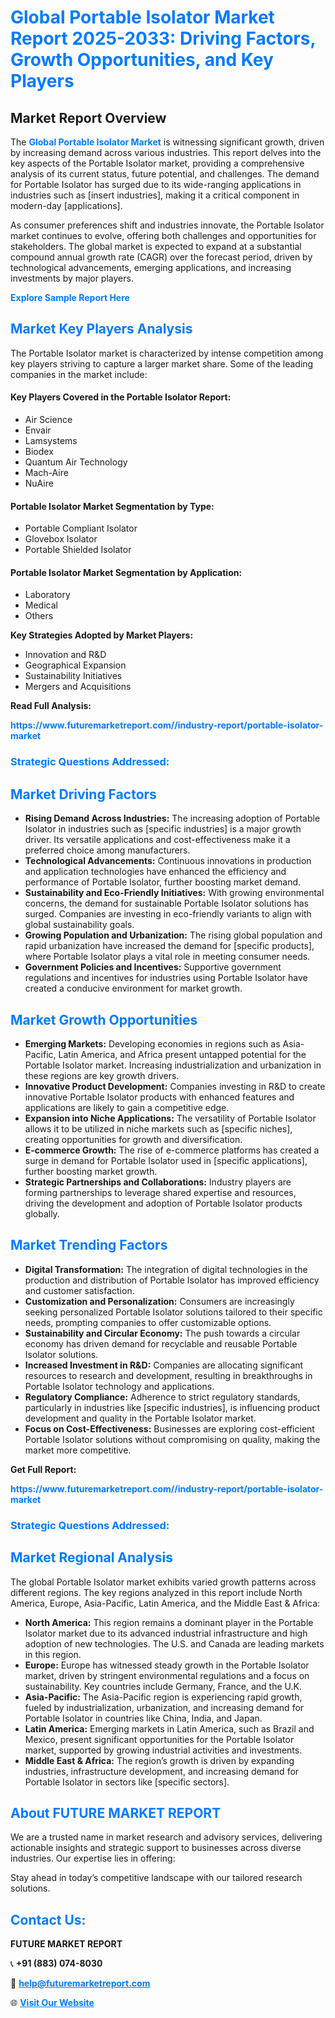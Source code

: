 <h1 style="color: #007BFF;">Global Portable Isolator Market Report 2025-2033: Driving Factors, Growth Opportunities, and Key Players</h1>

<section id="overview">
<h2>Market Report Overview</h2>
<p>The <a href="https://www.futuremarketreport.com//industry-report/portable-isolator-market" style="color: #007BFF; text-decoration: none;"><strong>Global Portable Isolator Market</strong></a> is witnessing significant growth, driven by increasing demand across various industries. This report delves into the key aspects of the Portable Isolator market, providing a comprehensive analysis of its current status, future potential, and challenges. The demand for Portable Isolator has surged due to its wide-ranging applications in industries such as [insert industries], making it a critical component in modern-day [applications].</p>
<p>As consumer preferences shift and industries innovate, the Portable Isolator market continues to evolve, offering both challenges and opportunities for stakeholders. The global market is expected to expand at a substantial compound annual growth rate (CAGR) over the forecast period, driven by technological advancements, emerging applications, and increasing investments by major players.</p>
</section>

<section id="overview">
<p><a href="https://www.futuremarketreport.com//request-sample/reportId=58310" style="color: #007BFF; text-decoration: none;"><strong>Explore Sample Report Here</strong></a></p>
</section>

<section id="key-players">
<h2 style="color: #007BFF;">Market Key Players Analysis</h2>
<p>The Portable Isolator market is characterized by intense competition among key players striving to capture a larger market share. Some of the leading companies in the market include:</p>
<h4>Key Players Covered in the Portable Isolator Report:</h4>
<ul><li>Air Science</li><li>Envair</li><li>Lamsystems</li><li>Biodex</li><li>Quantum Air Technology</li><li>Mach-Aire</li><li>NuAire</li></ul>
<h4>Portable Isolator Market Segmentation by Type:</h4>
<ul><li>Portable Compliant Isolator</li><li>Glovebox Isolator</li><li>Portable Shielded Isolator</li></ul>

<h4>Portable Isolator Market Segmentation by Application:</h4>
<ul><li>Laboratory</li><li>Medical</li><li>Others</li></ul>
<p><strong>Key Strategies Adopted by Market Players:</strong></p>
<ul>
<li>Innovation and R&D</li>
<li>Geographical Expansion</li>
<li>Sustainability Initiatives</li>
<li>Mergers and Acquisitions</li>
</ul>
</section>

<section>
<p><strong>Read Full Analysis: </strong></p><a href="https://www.futuremarketreport.com//industry-report/portable-isolator-market" style="color: #007BFF; text-decoration: none;"><strong>https://www.futuremarketreport.com//industry-report/portable-isolator-market</strong></a>
<h3 style="color: #007BFF;">Strategic Questions Addressed:</h3>
</section>

<section id="driving-factors">
<h2 style="color: #007BFF;">Market Driving Factors</h2>
<ul>
<li><strong>Rising Demand Across Industries:</strong> The increasing adoption of Portable Isolator in industries such as [specific industries] is a major growth driver. Its versatile applications and cost-effectiveness make it a preferred choice among manufacturers.</li>
<li><strong>Technological Advancements:</strong> Continuous innovations in production and application technologies have enhanced the efficiency and performance of Portable Isolator, further boosting market demand.</li>
<li><strong>Sustainability and Eco-Friendly Initiatives:</strong> With growing environmental concerns, the demand for sustainable Portable Isolator solutions has surged. Companies are investing in eco-friendly variants to align with global sustainability goals.</li>
<li><strong>Growing Population and Urbanization:</strong> The rising global population and rapid urbanization have increased the demand for [specific products], where Portable Isolator plays a vital role in meeting consumer needs.</li>
<li><strong>Government Policies and Incentives:</strong> Supportive government regulations and incentives for industries using Portable Isolator have created a conducive environment for market growth.</li>
</ul>
</section>

<section id="growth-opportunities">
<h2 style="color: #007BFF;">Market Growth Opportunities</h2>
<ul>
<li><strong>Emerging Markets:</strong> Developing economies in regions such as Asia-Pacific, Latin America, and Africa present untapped potential for the Portable Isolator market. Increasing industrialization and urbanization in these regions are key growth drivers.</li>
<li><strong>Innovative Product Development:</strong> Companies investing in R&D to create innovative Portable Isolator products with enhanced features and applications are likely to gain a competitive edge.</li>
<li><strong>Expansion into Niche Applications:</strong> The versatility of Portable Isolator allows it to be utilized in niche markets such as [specific niches], creating opportunities for growth and diversification.</li>
<li><strong>E-commerce Growth:</strong> The rise of e-commerce platforms has created a surge in demand for Portable Isolator used in [specific applications], further boosting market growth.</li>
<li><strong>Strategic Partnerships and Collaborations:</strong> Industry players are forming partnerships to leverage shared expertise and resources, driving the development and adoption of Portable Isolator products globally.</li>
</ul>
</section>

<section id="trending-factors">
<h2 style="color: #007BFF;">Market Trending Factors</h2>
<ul>
<li><strong>Digital Transformation:</strong> The integration of digital technologies in the production and distribution of Portable Isolator has improved efficiency and customer satisfaction.</li>
<li><strong>Customization and Personalization:</strong> Consumers are increasingly seeking personalized Portable Isolator solutions tailored to their specific needs, prompting companies to offer customizable options.</li>
<li><strong>Sustainability and Circular Economy:</strong> The push towards a circular economy has driven demand for recyclable and reusable Portable Isolator solutions.</li>
<li><strong>Increased Investment in R&D:</strong> Companies are allocating significant resources to research and development, resulting in breakthroughs in Portable Isolator technology and applications.</li>
<li><strong>Regulatory Compliance:</strong> Adherence to strict regulatory standards, particularly in industries like [specific industries], is influencing product development and quality in the Portable Isolator market.</li>
<li><strong>Focus on Cost-Effectiveness:</strong> Businesses are exploring cost-efficient Portable Isolator solutions without compromising on quality, making the market more competitive.</li>
</ul>
</section>

<section>
<p><strong>Get Full Report: </strong></p><a href="https://www.futuremarketreport.com//industry-report/portable-isolator-market" style="color: #007BFF; text-decoration: none;"><strong>https://www.futuremarketreport.com//industry-report/portable-isolator-market</strong></a>
<h3 style="color: #007BFF;">Strategic Questions Addressed:</h3>
</section>


<section id="regional-analysis">
<h2 style="color: #007BFF;">Market Regional Analysis</h2>
<p>The global Portable Isolator market exhibits varied growth patterns across different regions. The key regions analyzed in this report include North America, Europe, Asia-Pacific, Latin America, and the Middle East & Africa:</p>
<ul>
<li><strong>North America:</strong> This region remains a dominant player in the Portable Isolator market due to its advanced industrial infrastructure and high adoption of new technologies. The U.S. and Canada are leading markets in this region.</li>
<li><strong>Europe:</strong> Europe has witnessed steady growth in the Portable Isolator market, driven by stringent environmental regulations and a focus on sustainability. Key countries include Germany, France, and the U.K.</li>
<li><strong>Asia-Pacific:</strong> The Asia-Pacific region is experiencing rapid growth, fueled by industrialization, urbanization, and increasing demand for Portable Isolator in countries like China, India, and Japan.</li>
<li><strong>Latin America:</strong> Emerging markets in Latin America, such as Brazil and Mexico, present significant opportunities for the Portable Isolator market, supported by growing industrial activities and investments.</li>
<li><strong>Middle East & Africa:</strong> The region’s growth is driven by expanding industries, infrastructure development, and increasing demand for Portable Isolator in sectors like [specific sectors].</li>
</ul>
</section>

<footer>
<h2 style="color: #007BFF;">About FUTURE MARKET REPORT</h2>
<p>We are a trusted name in market research and advisory services, delivering actionable insights and strategic support to businesses across diverse industries. Our expertise lies in offering:</p>

<p>Stay ahead in today’s competitive landscape with our tailored research solutions.</p>

<h2 style="color: #007BFF;">Contact Us:</h2>
<p><strong>FUTURE MARKET REPORT</strong></p>
<p>📞 <strong>+91 (883) 074-8030</strong></p>
<p>📧 <strong><a href="mailto:help@futuremarketreport.com" style="color: #007BFF;">help@futuremarketreport.com</a></strong></p>
<p>🌐 <strong><a href="https://www.futuremarketreport.com/" style="color: #007BFF;">Visit Our Website</a></strong></p>
</footer>